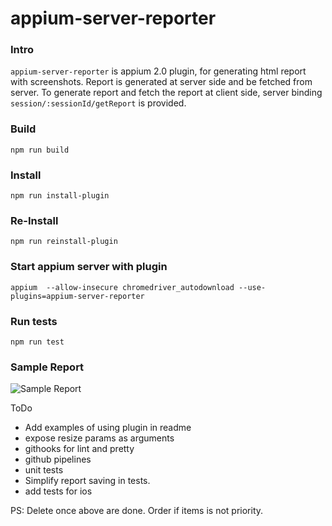 # appium-server-reporter


### Intro
`appium-server-reporter` is appium 2.0 plugin, for generating html report with screenshots. Report is generated at server side and be fetched from server. To generate report and fetch the report at client side, server binding `session/:sessionId/getReport` is provided. 

### Build 
`npm run build`

 ### Install 
 `npm run install-plugin`

### Re-Install 
 `npm run reinstall-plugin`
  
### Start appium server with plugin
`appium  --allow-insecure chromedriver_autodownload --use-plugins=appium-server-reporter`

### Run tests
`npm run test`

### Sample Report
![Sample Report](https://github.com/AppiumTestDistribution/appium-server-reporter/tree/main/images/Report.png)


ToDo
* Add examples of using plugin in readme
* expose resize params as arguments 
* githooks for lint and pretty
* github pipelines
* unit tests
* Simplify report saving in tests. 
* add tests for ios

PS: Delete once above are done. Order if items is not priority.